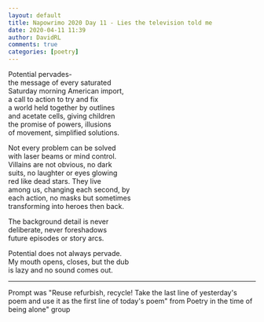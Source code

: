 ```yaml
---  
layout: default  
title: Napowrimo 2020 Day 11 - Lies the television told me  
date: 2020-04-11 11:39  
author: DavidRL  
comments: true  
categories: [poetry]  
---  
```

Potential pervades-  
the message of every saturated  
Saturday morning American import,  
a call to action to try and fix  
a world held together by outlines  
and acetate cells, giving children  
the promise of powers, illusions  
of movement, simplified solutions.  

Not every problem can be solved  
with laser beams or mind control.  
Villains are not obvious, no dark  
suits, no laughter or eyes glowing  
red like dead stars. They live  
among us, changing each second, by  
each action, no masks but sometimes  
transforming into heroes then back.  

The background detail is never  
deliberate, never foreshadows  
future episodes or story arcs.  

Potential does not always pervade.  
My mouth opens, closes, but the dub  
is lazy and no sound comes out.  

***  

Prompt was "Reuse  refurbish, recycle! Take the last line of yesterday's poem and use it as the first line of today's  poem" from Poetry in the time of being alone" group  
